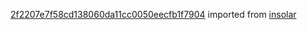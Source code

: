 [2f2207e7f58cd138060da11cc0050eecfb1f7904](https://github.com/insolar/insolar/commit/2f2207e7f58cd138060da11cc0050eecfb1f7904) imported from [insolar](https://github.com/insolar/insolar)
